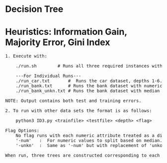 # Decision Tree
# Heuristics: Information Gain, Majority Error, Gini Index
<pre>
1. Execute with: 
	
	./run.sh		# Runs all three required instances with all required depths.  
	
	---For Individual Runs---  
	./run_car.txt 		#  Runs the car dataset, depths 1-6.  
	./run_bank.txt		# Runs the bank dataset with numeric median, depths 1-16.  
	./run_bank_unkn.txt	# Runs the bank dataset with median and replacement of 'unkown'values, depths 1-16.  

NOTE: Output contains both test and training errors. 

2. To run with other data sets the format is as follows:  

	python3 ID3.py &lt;trainfile> &lt;testfile> &lt;depth> &lt;flag> 

Flag Options:  
	No flag runs with each numeric attribute treated as a distinct value.   
	'-num'   :  For numeric values to split based on median.  
	'-unkn'  :  Same as '-num' but with replacement of 'unkown' values.  

When run, three trees are constructed corresponding to each heuristic respectively.  
</pre> 
